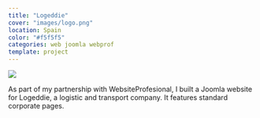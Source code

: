 ```yaml
---
title: "Logeddie"
cover: "images/logo.png"
location: Spain
color: "#f5f5f5"
categories: web joomla webprof
template: project
---
```


![](/work/logeddie/images/1.png)

As part of my partnership with WebsiteProfesional, I built a Joomla website for Logeddie, a logistic and transport company. It features standard corporate pages.
